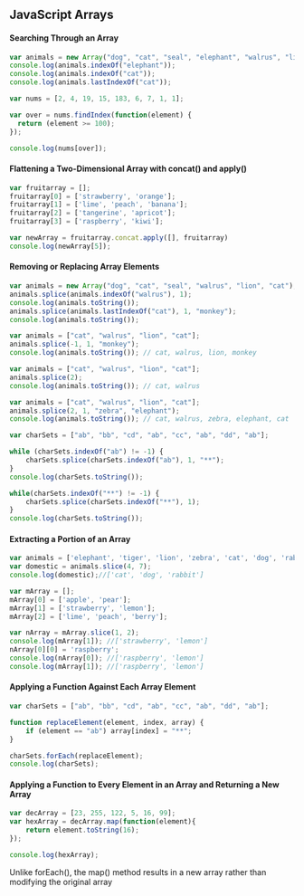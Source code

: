 ## JavaScript Arrays
#### Searching Through an Array
```Javascript
var animals = new Array("dog", "cat", "seal", "elephant", "walrus", "lion", "cat");
console.log(animals.indexOf("elephant"));
console.log(animals.indexOf("cat"));
console.log(animals.lastIndexOf("cat"));

var nums = [2, 4, 19, 15, 183, 6, 7, 1, 1];

var over = nums.findIndex(function(element) {
  return (element >= 100);
});

console.log(nums[over]);
```
#### Flattening a Two-Dimensional Array with concat() and apply()
```JavaScript
var fruitarray = [];
fruitarray[0] = ['strawberry', 'orange'];
fruitarray[1] = ['lime', 'peach', 'banana'];
fruitarray[2] = ['tangerine', 'apricot'];
fruitarray[3] = ['raspberry', 'kiwi'];

var newArray = fruitarray.concat.apply([], fruitarray)
console.log(newArray[5]);
```
#### Removing or Replacing Array Elements
```JavaScript
var animals = new Array("dog", "cat", "seal", "walrus", "lion", "cat");
animals.splice(animals.indexOf("walrus"), 1);
console.log(animals.toString());
animals.splice(animals.lastIndexOf("cat"), 1, "monkey");
console.log(animals.toString());
```
```JavaScript
var animals = ["cat", "walrus", "lion", "cat"];
animals.splice(-1, 1, "monkey");
console.log(animals.toString()); // cat, walrus, lion, monkey

var animals = ["cat", "walrus", "lion", "cat"];
animals.splice(2);
console.log(animals.toString()); // cat, walrus

var animals = ["cat", "walrus", "lion", "cat"];
animals.splice(2, 1, "zebra", "elephant");
console.log(animals.toString()); // cat, walrus, zebra, elephant, cat
```
```JavaScript
var charSets = ["ab", "bb", "cd", "ab", "cc", "ab", "dd", "ab"];

while (charSets.indexOf("ab") != -1) {
    charSets.splice(charSets.indexOf("ab"), 1, "**");
}
console.log(charSets.toString());

while(charSets.indexOf("**") != -1) {
    charSets.splice(charSets.indexOf("**"), 1);
}
console.log(charSets.toString());
```
#### Extracting a Portion of an Array
```JavaScript
var animals = ['elephant', 'tiger', 'lion', 'zebra', 'cat', 'dog', 'rabbit', 'goose'];
var domestic = animals.slice(4, 7);
console.log(domestic);//['cat', 'dog', 'rabbit']
```
```JavaScript
var mArray = [];
mArray[0] = ['apple', 'pear'];
mArray[1] = ['strawberry', 'lemon'];
mArray[2] = ['lime', 'peach', 'berry'];

var nArray = mArray.slice(1, 2);
console.log(mArray[1]); //['strawberry', 'lemon']
nArray[0][0] = 'raspberry';
console.log(nArray[0]); //['raspberry', 'lemon']
console.log(mArray[1]); //['raspberry', 'lemon']
```
#### Applying a Function Against Each Array Element
```JavaScript
var charSets = ["ab", "bb", "cd", "ab", "cc", "ab", "dd", "ab"];

function replaceElement(element, index, array) {
    if (element == "ab") array[index] = "**";
}

charSets.forEach(replaceElement);
console.log(charSets);
```
#### Applying a Function to Every Element in an Array and Returning a New Array
```JavaScript
var decArray = [23, 255, 122, 5, 16, 99];
var hexArray = decArray.map(function(element){
    return element.toString(16);
});

console.log(hexArray);
```
Unlike forEach(), the map() method results in a new array rather than modifying the original array

